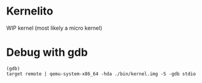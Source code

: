 # Kernelito

WIP kernel (most likely a micro kernel)

# Debug with gdb

```
(gdb)
target remote | qemu-system-x86_64 -hda ./bin/kernel.img -S -gdb stdio
```

